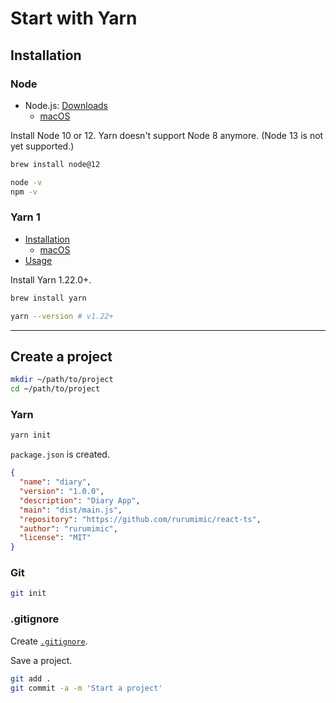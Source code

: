 # Start with Yarn

## Installation

### Node

- Node.js: [Downloads](https://nodejs.org/en/download/)
  - [macOS](https://nodejs.org/en/download/package-manager/#macos)

Install Node 10 or 12. Yarn doesn't support Node 8 anymore. (Node 13 is not yet supported.)

```bash
brew install node@12
```

```bash
node -v
npm -v
```

### Yarn 1

- [Installation](https://classic.yarnpkg.com/en/docs/install)
  - [macOS](https://classic.yarnpkg.com/en/docs/install#mac-stable)
- [Usage](https://classic.yarnpkg.com/en/docs/usage)

Install Yarn 1.22.0+.

```bash
brew install yarn
```

```bash
yarn --version # v1.22+
```

---

## Create a project

```bash
mkdir ~/path/to/project
cd ~/path/to/project
```

### Yarn

```bash
yarn init
```

`package.json` is created.

```json
{
  "name": "diary",
  "version": "1.0.0",
  "description": "Diary App",
  "main": "dist/main.js",
  "repository": "https://github.com/rurumimic/react-ts",
  "author": "rurumimic",
  "license": "MIT"
}
```

### Git

```bash
git init
```

### .gitignore

Create [`.gitignore`](https://www.gitignore.io/?templates=node,code,macos).

Save a project.

```bash
git add .
git commit -a -m 'Start a project'
```